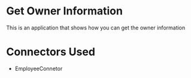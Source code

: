 # Get Owner Information

This is an application that shows how you can get the owner information

# Connectors Used

* EmployeeConnetor

